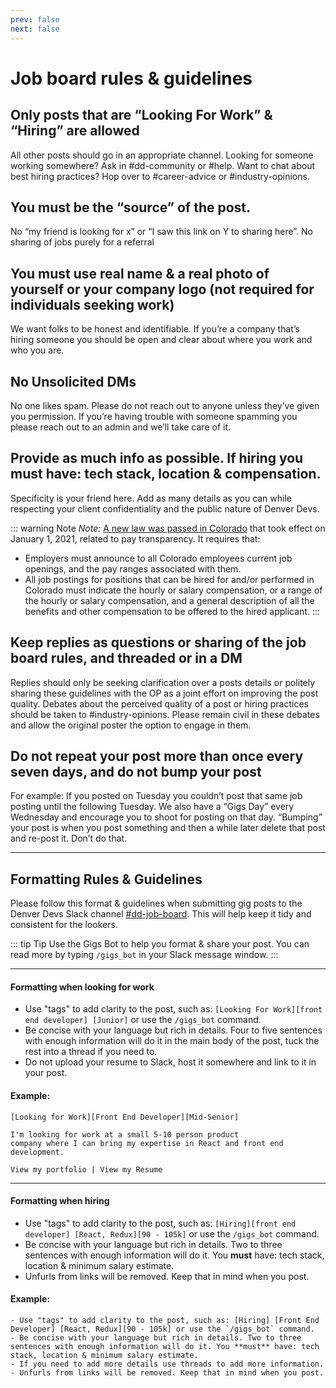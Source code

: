 ```yaml
---
prev: false
next: false
---
```


# Job board rules & guidelines

## Only posts that are “Looking For Work” & “Hiring” are allowed

All other posts should go in an appropriate channel. Looking for someone working somewhere? Ask in #dd-community or #help. Want to chat about best hiring practices? Hop over to #career-advice or #industry-opinions.

## You must be the “source” of the post.

No “my friend is looking for x” or “I saw this link on Y to sharing here”. No sharing of jobs purely for a referral

## You must use real name & a real photo of yourself or your company logo (not required for individuals seeking work)

We want folks to be honest and identifiable. If you’re a company that’s hiring someone you should be open and clear about where you work and who you are.

## No Unsolicited DMs

No one likes spam. Please do not reach out to anyone unless they’ve given you permission. If you’re having trouble with someone spamming you please reach out to an admin and we’ll take care of it.

## Provide as much info as possible. If hiring you must have: tech stack, location & compensation.

Specificity is your friend here. Add as many details as you can while respecting your client confidentiality and the public nature of Denver Devs.

::: warning Note
*Note:* [A new law was passed in Colorado](https://leg.colorado.gov/bills/sb19-085) that took effect on January 1, 2021, related to pay transparency. It requires that:
* Employers must announce to all Colorado employees current job openings, and the pay ranges associated with them.  
* All job postings for positions that can be hired for and/or performed in Colorado must indicate the hourly or salary compensation, or a range of the hourly or salary compensation, and a general description of all the benefits and other compensation to be offered to the hired applicant.
:::

## Keep replies as questions or sharing of the job board rules, and threaded or in a DM

Replies should only be seeking clarification over a posts details or politely sharing these guidelines with the OP as a joint effort on improving the post quality. Debates about the perceived quality of a post or hiring practices should be taken to #industry-opinions. Please remain civil in these debates and allow the original poster the option to engage in them.

## Do not repeat your post more than once every seven days, and do not bump your post

For example: If you posted on Tuesday you couldn’t post that same job posting until the following Tuesday. We also have a “Gigs Day” every Wednesday and encourage you to shoot for posting on that day. “Bumping” your post is when you post something and then a while later delete that post and re-post it. Don’t do that.

---

## Formatting Rules & Guidelines

Please follow this format & guidelines when submitting gig posts to the Denver Devs Slack channel [#dd-job-board](https://denver-devs.slack.com/app_redirect?channel=dd-job-board). This will help keep it tidy and consistent for the lookers.

::: tip Tip
Use the Gigs Bot to help you format & share your post. You can read more by typing `/gigs_bot` in your Slack message window.
:::

---

#### Formatting when looking for work

- Use "tags" to add clarity to the post, such as: `[Looking For Work][front end developer] [Junior]` or use the `/gigs_bot` command.
- Be concise with your language but rich in details. Four to five sentences with enough information will do it in the main body of the post, tuck the rest into a thread if you need to.
- Do not upload your resume to Slack, host it somewhere and link to it in your post.

#### Example:

```
[Looking for Work][Front End Developer][Mid-Senior]

I'm looking for work at a small 5-10 person product
company where I can bring my expertise in React and front end
development.

View my portfolio | View my Resume
```

---

#### Formatting when hiring

- Use "tags" to add clarity to the post, such as: `[Hiring][front end developer] [React, Redux][90 - 105k]` or use the `/gigs_bot` command.
- Be concise with your language but rich in details. Two to three sentences with enough information will do it. You **must** have: tech stack, location & minimum salary estimate.
- Unfurls from links will be removed. Keep that in mind when you post.

#### Example:

```
- Use "tags" to add clarity to the post, such as: [Hiring] [Front End Developer] [React, Redux][90 - 105k] or use the `/gigs_bot` command.
- Be concise with your language but rich in details. Two to three sentences with enough information will do it. You **must** have: tech stack, location & minimum salary estimate.
- If you need to add more details use threads to add more information.
- Unfurls from links will be removed. Keep that in mind when you post.
```
